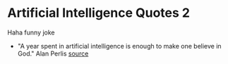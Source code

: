 # Artificial Intelligence Quotes 2

Haha funny joke

* "A year spent in artificial intelligence is enough to make one believe in God." Alan Perlis [source](https://computing.calvin.edu/documents/intelligent-machines.html)

